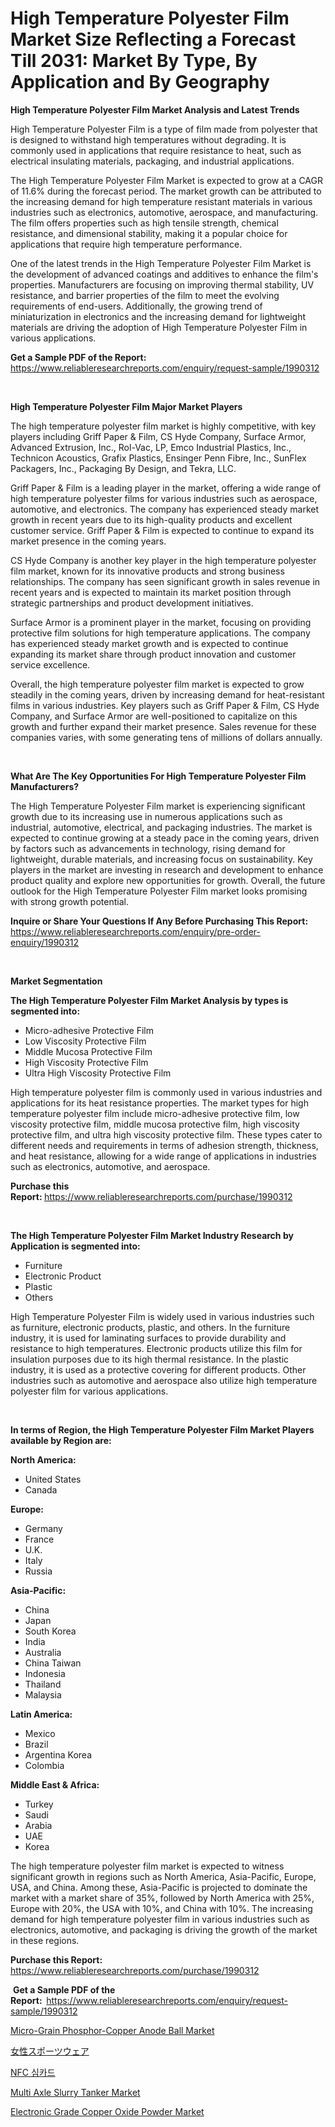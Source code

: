 <p><h1>High Temperature Polyester Film Market Size Reflecting a Forecast Till 2031: Market By Type, By Application and By Geography</h1></p><p><strong>High Temperature Polyester Film Market Analysis and Latest Trends</strong></p>
<p><p>High Temperature Polyester Film is a type of film made from polyester that is designed to withstand high temperatures without degrading. It is commonly used in applications that require resistance to heat, such as electrical insulating materials, packaging, and industrial applications.</p><p>The High Temperature Polyester Film Market is expected to grow at a CAGR of 11.6% during the forecast period. The market growth can be attributed to the increasing demand for high temperature resistant materials in various industries such as electronics, automotive, aerospace, and manufacturing. The film offers properties such as high tensile strength, chemical resistance, and dimensional stability, making it a popular choice for applications that require high temperature performance.</p><p>One of the latest trends in the High Temperature Polyester Film Market is the development of advanced coatings and additives to enhance the film's properties. Manufacturers are focusing on improving thermal stability, UV resistance, and barrier properties of the film to meet the evolving requirements of end-users. Additionally, the growing trend of miniaturization in electronics and the increasing demand for lightweight materials are driving the adoption of High Temperature Polyester Film in various applications.</p></p>
<p><strong>Get a Sample PDF of the Report:&nbsp;</strong> <a href="https://www.reliableresearchreports.com/enquiry/request-sample/1990312">https://www.reliableresearchreports.com/enquiry/request-sample/1990312</a></p>
<p>&nbsp;</p>
<p><strong>High Temperature Polyester Film Major Market Players</strong></p>
<p><p>The high temperature polyester film market is highly competitive, with key players including Griff Paper & Film, CS Hyde Company, Surface Armor, Advanced Extrusion, Inc., Rol-Vac, LP, Emco Industrial Plastics, Inc., Technicon Acoustics, Grafix Plastics, Ensinger Penn Fibre, Inc., SunFlex Packagers, Inc., Packaging By Design, and Tekra, LLC.</p><p>Griff Paper & Film is a leading player in the market, offering a wide range of high temperature polyester films for various industries such as aerospace, automotive, and electronics. The company has experienced steady market growth in recent years due to its high-quality products and excellent customer service. Griff Paper & Film is expected to continue to expand its market presence in the coming years.</p><p>CS Hyde Company is another key player in the high temperature polyester film market, known for its innovative products and strong business relationships. The company has seen significant growth in sales revenue in recent years and is expected to maintain its market position through strategic partnerships and product development initiatives.</p><p>Surface Armor is a prominent player in the market, focusing on providing protective film solutions for high temperature applications. The company has experienced steady market growth and is expected to continue expanding its market share through product innovation and customer service excellence.</p><p>Overall, the high temperature polyester film market is expected to grow steadily in the coming years, driven by increasing demand for heat-resistant films in various industries. Key players such as Griff Paper & Film, CS Hyde Company, and Surface Armor are well-positioned to capitalize on this growth and further expand their market presence. Sales revenue for these companies varies, with some generating tens of millions of dollars annually.</p></p>
<p>&nbsp;</p>
<p><strong>What Are The Key Opportunities For High Temperature Polyester Film Manufacturers?</strong></p>
<p><p>The High Temperature Polyester Film market is experiencing significant growth due to its increasing use in numerous applications such as industrial, automotive, electrical, and packaging industries. The market is expected to continue growing at a steady pace in the coming years, driven by factors such as advancements in technology, rising demand for lightweight, durable materials, and increasing focus on sustainability. Key players in the market are investing in research and development to enhance product quality and explore new opportunities for growth. Overall, the future outlook for the High Temperature Polyester Film market looks promising with strong growth potential.</p></p>
<p><strong>Inquire or Share Your Questions If Any Before Purchasing This Report:</strong> <a href="https://www.reliableresearchreports.com/enquiry/pre-order-enquiry/1990312">https://www.reliableresearchreports.com/enquiry/pre-order-enquiry/1990312</a></p>
<p>&nbsp;</p>
<p><strong>Market Segmentation</strong></p>
<p><strong>The High Temperature Polyester Film Market Analysis by types is segmented into:</strong></p>
<p><ul><li>Micro-adhesive Protective Film</li><li>Low Viscosity Protective Film</li><li>Middle Mucosa Protective Film</li><li>High Viscosity Protective Film</li><li>Ultra High Viscosity Protective Film</li></ul></p>
<p><p>High temperature polyester film is commonly used in various industries and applications for its heat resistance properties. The market types for high temperature polyester film include micro-adhesive protective film, low viscosity protective film, middle mucosa protective film, high viscosity protective film, and ultra high viscosity protective film. These types cater to different needs and requirements in terms of adhesion strength, thickness, and heat resistance, allowing for a wide range of applications in industries such as electronics, automotive, and aerospace.</p></p>
<p><strong>Purchase this Report:&nbsp;</strong><a href="https://www.reliableresearchreports.com/purchase/1990312">https://www.reliableresearchreports.com/purchase/1990312</a></p>
<p>&nbsp;</p>
<p><strong>The High Temperature Polyester Film Market Industry Research by Application is segmented into:</strong></p>
<p><ul><li>Furniture</li><li>Electronic Product</li><li>Plastic</li><li>Others</li></ul></p>
<p><p>High Temperature Polyester Film is widely used in various industries such as furniture, electronic products, plastic, and others. In the furniture industry, it is used for laminating surfaces to provide durability and resistance to high temperatures. Electronic products utilize this film for insulation purposes due to its high thermal resistance. In the plastic industry, it is used as a protective covering for different products. Other industries such as automotive and aerospace also utilize high temperature polyester film for various applications.</p></p>
<p>&nbsp;</p>
<p><strong>In terms of Region, the High Temperature Polyester Film Market Players available by Region are:</strong></p>
<p>
    <p> <strong> North America: </strong>
        <ul>
            <li>United States</li>
            <li>Canada</li>
        </ul>
        </p> 
    <p> <strong> Europe: </strong>
        <ul>
            <li>Germany</li>
            <li>France</li>
            <li>U.K.</li>
            <li>Italy</li>
            <li>Russia</li>
        </ul>
        </p> 
    <p> <strong> Asia-Pacific: </strong>
        <ul>
            <li>China</li>
            <li>Japan</li>
            <li>South Korea</li>
            <li>India</li>
            <li>Australia</li>
            <li>China Taiwan</li>
            <li>Indonesia</li>
            <li>Thailand</li>
            <li>Malaysia</li>
        </ul>
        </p> 
    <p> <strong> Latin America: </strong>
        <ul>
            <li>Mexico</li>
            <li>Brazil</li>
            <li>Argentina Korea</li>
            <li>Colombia</li>
        </ul>
        </p> 
    <p> <strong> Middle East & Africa: </strong>
        <ul>
            <li>Turkey</li>
            <li>Saudi</li>
            <li>Arabia</li>
            <li>UAE</li>
            <li>Korea</li>
        </ul>
    </p>
    </p>
<p><p>The high temperature polyester film market is expected to witness significant growth in regions such as North America, Asia-Pacific, Europe, USA, and China. Among these, Asia-Pacific is projected to dominate the market with a market share of 35%, followed by North America with 25%, Europe with 20%, the USA with 10%, and China with 10%. The increasing demand for high temperature polyester film in various industries such as electronics, automotive, and packaging is driving the growth of the market in these regions.</p></p>
<p><strong>Purchase this Report: </strong><a href="https://www.reliableresearchreports.com/purchase/1990312">https://www.reliableresearchreports.com/purchase/1990312</a></p>
<p>&nbsp;<strong>Get a Sample PDF of the Report:&nbsp;&nbsp;</strong><a href="https://www.reliableresearchreports.com/enquiry/request-sample/1990312">https://www.reliableresearchreports.com/enquiry/request-sample/1990312</a></p>
<p><strong></strong></p>
<p><p><a href="https://github.com/myacatherineblakecaczo9vcsw/Market-Research-Report-List-1/blob/main/micro-grain-phosphor-copper-anode-ball-market.md">Micro-Grain Phosphor-Copper Anode Ball Market</a></p><p><a href="https://github.com/ycmtqqhvk3273/Market-Research-Report-List-1/blob/main/66192382431.md">女性スポーツウェア</a></p><p><a href="https://medium.com/@whitneymurphy1982/nfc-sim-%EC%B9%B4%EB%93%9C-%EC%8B%9C%EC%9E%A5-2031%EB%85%84%EA%B9%8C%EC%A7%80%EC%9D%98-%EC%84%B1%EA%B3%B5%EC%A0%81%EC%9D%B8-%EB%B9%84%EC%A6%88%EB%8B%88%EC%8A%A4-%EC%A0%84%EB%9E%B5%EC%9D%84-%EC%9C%84%ED%95%9C-%ED%95%B5%EC%8B%AC-5ddfe33fcc81">NFC 심카드</a></p><p><a href="https://issuu.com/reportprime-2/docs/multi-axle-slurry-tanker-market-size-2030.pptx">Multi Axle Slurry Tanker Market</a></p><p><a href="https://github.com/okotobwrhuteie/Market-Research-Report-List-1/blob/main/electronic-grade-copper-oxide-powder-market.md">Electronic Grade Copper Oxide Powder Market</a></p></p>